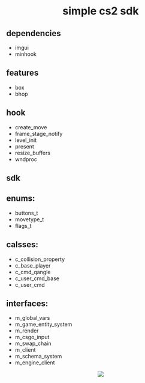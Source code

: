 <h1 align="center">
simple cs2 sdk
</h1>

## dependencies

  - imgui
  - minhook

## features
  - box
  - bhop

## hook
  - create_move
  - frame_stage_notify
  - level_init
  - present
  - resize_buffers
  - wndproc

## sdk
 ## enums:
  - buttons_t
  - movetype_t
  - flags_t

 ## calsses:
  - c_collision_property 
  - c_base_player
  - c_cmd_qangle
  - c_user_cmd_base
  - c_user_cmd

 ## interfaces:
  - m_global_vars
  - m_game_entity_system
  - m_render
  - m_csgo_input
  - m_swap_chain
  - m_client
  - m_schema_system
  - m_engine_client


<p align="center">
  <img src="https://i.imgur.com/UcpGisx.jpg"/>

